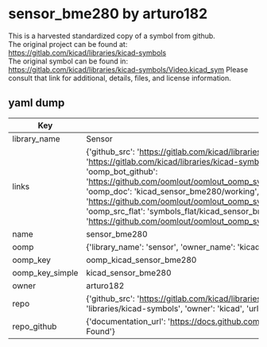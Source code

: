 # sensor_bme280 by arturo182  
This is a harvested standardized copy of a symbol from github.  
The original project can be found at:  
https://gitlab.com/kicad/libraries/kicad-symbols  
The original symbol can be found in:
https://gitlab.com/kicad/libraries/kicad-symbols/Video.kicad_sym
Please consult that link for additional, details, files, and license information.  
## yaml dump  
| Key | Value |  
| --- | --- |  
| library_name | Sensor |  
| links | {'github_src': 'https://gitlab.com/kicad/libraries/kicad-symbols/Video.kicad_sym', 'github_src_repo': 'https://gitlab.com/kicad/libraries/kicad-symbols', 'oomp_bot': 'kicad_sensor_bme280/working', 'oomp_bot_github': 'https://github.com/oomlout/oomlout_oomp_symbol_bot/tree/main/kicad_sensor_bme280/working', 'oomp_doc': 'kicad_sensor_bme280/working', 'oomp_doc_github': 'https://github.com/oomlout/oomlout_oomp_symbol_doc/tree/main/kicad_sensor_bme280/working', 'oomp_src_flat': 'symbols_flat/kicad_sensor_bme280/working', 'oomp_src_flat_github': 'https://github.com/oomlout/oomlout_oomp_symbol_src/tree/main/kicad_sensor_bme280/working'} |  
| name | sensor_bme280 |  
| oomp | {'library_name': 'sensor', 'owner_name': 'kicad', 'symbol_name': 'sensor_bme280'} |  
| oomp_key | oomp_kicad_sensor_bme280 |  
| oomp_key_simple | kicad_sensor_bme280 |  
| owner | arturo182 |  
| repo | {'github_src': 'https://gitlab.com/kicad/libraries/kicad-symbols/Video.kicad_sym', 'name': 'libraries/kicad-symbols', 'owner': 'kicad', 'url': 'https://gitlab.com/kicad/libraries/kicad-symbols'} |  
| repo_github | {'documentation_url': 'https://docs.github.com/rest/repos/repos#get-a-repository', 'message': 'Not Found'} |  

